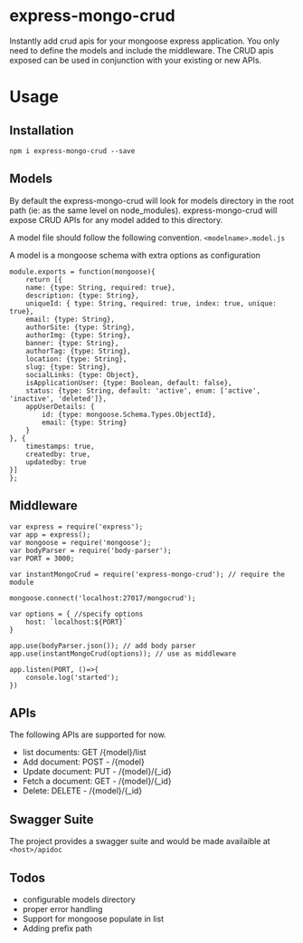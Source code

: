 # express-mongo-crud
Instantly add crud apis for your mongoose express application. You only need to define the models and include the middleware. The CRUD apis exposed can be used in conjunction with your existing or new APIs.

# Usage

## Installation

`npm i express-mongo-crud --save`

## Models

By default the express-mongo-crud will look for models directory in the root path (ie: as the same level on node_modules). express-mongo-crud will expose CRUD APIs for any model added to this directory. 

A model file should follow the following convention. 
`<modelname>.model.js`

A model is a mongoose schema with extra options as configuration

```
module.exports = function(mongoose){
    return [{
    name: {type: String, required: true},
    description: {type: String},
    uniqueId: { type: String, required: true, index: true, unique: true},
    email: {type: String},
    authorSite: {type: String},
    authorImg: {type: String},
    banner: {type: String},
    authorTag: {type: String},
    location: {type: String},
    slug: {type: String},
    socialLinks: {type: Object},
    isApplicationUser: {type: Boolean, default: false},
    status: {type: String, default: 'active', enum: ['active', 'inactive', 'deleted']},
    appUserDetails: {
        id: {type: mongoose.Schema.Types.ObjectId},
        email: {type: String}
    }
}, {
    timestamps: true,
    createdby: true,
    updatedby: true
}]
};
```

## Middleware


```
var express = require('express');
var app = express();
var mongoose = require('mongoose');
var bodyParser = require('body-parser');
var PORT = 3000;

var instantMongoCrud = require('express-mongo-crud'); // require the module

mongoose.connect('localhost:27017/mongocrud');

var options = { //specify options
	host: `localhost:${PORT}`
}

app.use(bodyParser.json()); // add body parser
app.use(instantMongoCrud(options)); // use as middleware

app.listen(PORT, ()=>{
	console.log('started');
})
```

## APIs
The following APIs are supported for now.
 - list documents: GET /{model}/list
 - Add document: POST - /{model} 
 - Update document: PUT - /{model}/{_id} 
 - Fetch a document: GET - /{model}/{_id} 
 - Delete: DELETE - /{model}/{_id} 
 
## Swagger Suite
 The project provides a swagger suite and would be made availaible at `<host>/apidoc`
 
## Todos
- configurable models directory
- proper error handling
- Support for mongoose populate in list
- Adding prefix path 
 
 
